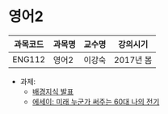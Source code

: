 # 영어2

| 과목코드 | 과목명   | 교수명 | 강의시기  |
|----------|----------|--------|-----------|
| ENG112   | 영어2    | 이강숙 | 2017년 봄 |

- 과제:
  - [배경지식 발표](./background-presentation.pdf)
  - [에세이: 미래 누군가 써주는 60대 나의 전기](./essay.pdf)
